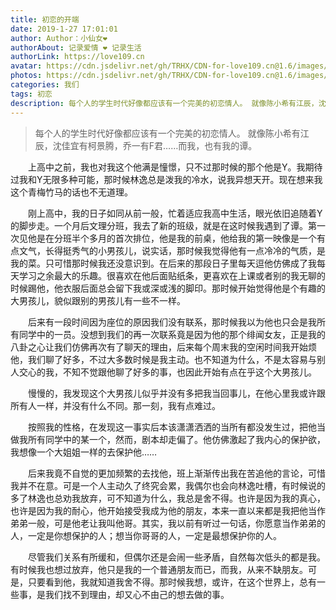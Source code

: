 ```yaml
---
title: 初恋的开端
date: 2019-1-27 17:01:01
author: Author：小仙女❤️
authorAbout: 记录爱情 ❤️ 记录生活
authorLink: https://love109.cn
avatar: https://cdn.jsdelivr.net/gh/TRHX/CDN-for-love109.cn@1.6/images/custom/love109.jpg
photos: https://cdn.jsdelivr.net/gh/TRHX/CDN-for-love109.cn@1.6/images/article/article02.webp
categories: 我们
tags: 初恋
description: 每个人的学生时代好像都应该有一个完美的初恋情人。 就像陈小希有江辰，沈佳宜有柯景腾，乔一有F君，而我，也有我的谭。
---
```


> 每个人的学生时代好像都应该有一个完美的初恋情人。 就像陈小希有江辰，沈佳宜有柯景腾，乔一有F君……而我，也有我的谭。

&ensp;&ensp;&ensp;&ensp;上高中之前，我也对我这个他满是憧憬，只不过那时候的那个他是Y。我期待过我和Y无限多种可能，那时候林逸总是泼我的冷水，说我异想天开。现在想来我这个青梅竹马的话也不无道理。

&ensp;&ensp;&ensp;&ensp;刚上高中，我的日子如同从前一般，忙着适应我高中生活，眼光依旧追随着Y的脚步走。一个月后文理分班，我去了新的班级，就是在这时候我遇到了谭。第一次见他是在分班半个多月的首次排位，他是我的前桌，他给我的第一映像是一个有点文气，长得挺秀气的小男孩儿，说实话，那时候我觉得他有一点冷冷的气质，是我的菜。只可惜那时候我还没意识到。在后来的那段日子里每天逗他仿佛成了我每天学习之余最大的乐趣。很喜欢在他后面贴纸条，更喜欢在上课或者别的我无聊的时候踢他，他衣服后面总会留下我或深或浅的脚印。那时候开始觉得他是个有趣的大男孩儿，貌似跟别的男孩儿有一些不一样。

&ensp;&ensp;&ensp;&ensp;后来有一段时间因为座位的原因我们没有联系，那时候我以为他也只会是我所有同学中的一员。没想到我们的再一次联系竟是因为他的那个绯闻女友，正是我的八卦之心让我们仿佛再次有了聊天的理由，后来每个周末我的空闲时间我开始烦他，我们聊了好多，不过大多数时候是我主动。也不知道为什么，不是太容易与别人交心的我，不知不觉跟他聊了好多的事，也因此开始有点在乎这个大男孩儿。

&ensp;&ensp;&ensp;&ensp;慢慢的，我发现这个大男孩儿似乎并没有多把我当回事儿，在他心里我或许跟所有人一样，并没有什么不同。那一刻，我有点难过。

&ensp;&ensp;&ensp;&ensp;按照我的性格，在发现这一事实后本该潇潇洒洒的当所有都没发生过，把他当做我所有同学中的某一个，然而，剧本却走偏了。他仿佛激起了我内心的保护欲，我想像一个大姐姐一样的去保护他……

&ensp;&ensp;&ensp;&ensp;后来我竟不自觉的更加频繁的去找他，班上渐渐传出我在苦追他的言论，可惜我并不在意。可是一个人主动久了终究会累，我偶尔也会向林逸吐槽，有时候说的多了林逸也总劝我放弃，可不知道为什么，我总是舍不得。也许是因为我的真心，也许是因为我的耐心，他开始接受我成为他的朋友，本来一直以来都是我把他当作弟弟一般，可是他老让我叫他哥。其实，我以前有听过一句话，你愿意当作弟弟的人，一定是你想保护的人；想当你哥哥的人，一定是最想保护你的人。

&ensp;&ensp;&ensp;&ensp;尽管我们关系有所缓和，但偶尔还是会闹一些矛盾，自然每次低头的都是我。有时候我也想过放弃，他只是我的一个普通朋友而已，而我，从来不缺朋友。可是，只要看到他，我就知道我舍不得。那时候我想，或许，在这个世界上，总有一些事，是我们找不到理由，却又心不由己的想去做的事。